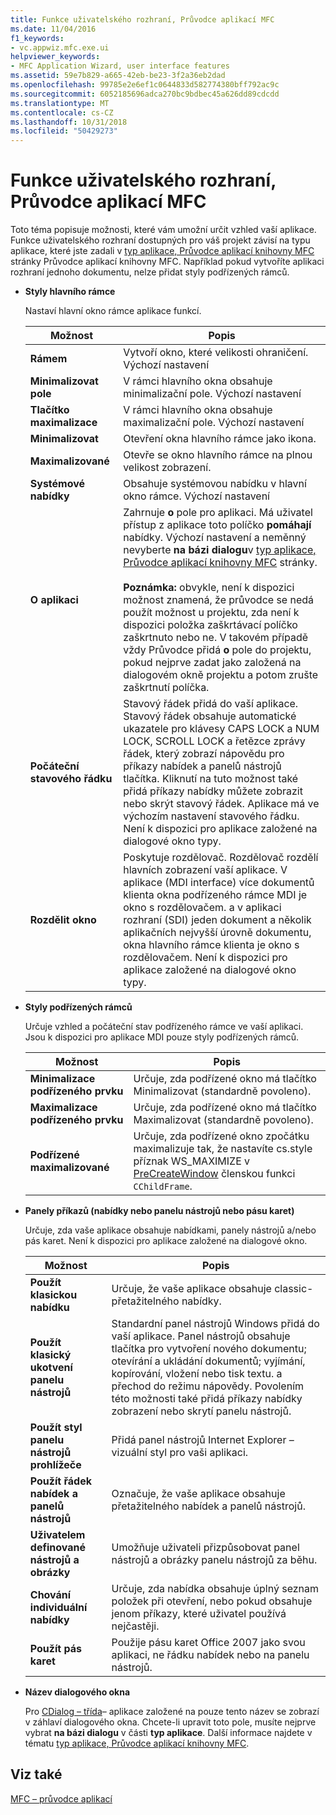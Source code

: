 ```yaml
---
title: Funkce uživatelského rozhraní, Průvodce aplikací MFC
ms.date: 11/04/2016
f1_keywords:
- vc.appwiz.mfc.exe.ui
helpviewer_keywords:
- MFC Application Wizard, user interface features
ms.assetid: 59e7b829-a665-42eb-be23-3f2a36eb2dad
ms.openlocfilehash: 99785e2e6ef1c0644833d582774380bff792ac9c
ms.sourcegitcommit: 6052185696adca270bc9bdbec45a626dd89cdcdd
ms.translationtype: MT
ms.contentlocale: cs-CZ
ms.lasthandoff: 10/31/2018
ms.locfileid: "50429273"
---
```

# <a name="user-interface-features-mfc-application-wizard"></a>Funkce uživatelského rozhraní, Průvodce aplikací MFC

Toto téma popisuje možnosti, které vám umožní určit vzhled vaší aplikace. Funkce uživatelského rozhraní dostupných pro váš projekt závisí na typu aplikace, které jste zadali v [typ aplikace, Průvodce aplikací knihovny MFC](../../mfc/reference/application-type-mfc-application-wizard.md) stránky Průvodce aplikací knihovny MFC. Například pokud vytvoříte aplikaci rozhraní jednoho dokumentu, nelze přidat styly podřízených rámců.

- **Styly hlavního rámce**

   Nastaví hlavní okno rámce aplikace funkcí.

   |Možnost|Popis|
   |------------|-----------------|
   |**Rámem**|Vytvoří okno, které velikosti ohraničení. Výchozí nastavení|
   |**Minimalizovat pole**|V rámci hlavního okna obsahuje minimalizační pole. Výchozí nastavení|
   |**Tlačítko maximalizace**|V rámci hlavního okna obsahuje maximalizační pole. Výchozí nastavení|
   |**Minimalizovat**|Otevření okna hlavního rámce jako ikona.|
   |**Maximalizované**|Otevře se okno hlavního rámce na plnou velikost zobrazení.|
   |**Systémové nabídky**|Obsahuje systémovou nabídku v hlavní okno rámce. Výchozí nastavení|
   |**O aplikaci**|Zahrnuje **o** pole pro aplikaci. Má uživatel přístup z aplikace toto políčko **pomáhají** nabídky. Výchozí nastavení a neměnný nevyberte **na bázi dialogu**v [typ aplikace, Průvodce aplikací knihovny MFC](../../mfc/reference/application-type-mfc-application-wizard.md) stránky.<br /><br /> **Poznámka:** obvykle, není k dispozici možnost znamená, že průvodce se nedá použít možnost u projektu, zda není k dispozici položka zaškrtávací políčko zaškrtnuto nebo ne. V takovém případě vždy Průvodce přidá **o** pole do projektu, pokud nejprve zadat jako založená na dialogovém okně projektu a potom zrušte zaškrtnutí políčka.|
   |**Počáteční stavového řádku**|Stavový řádek přidá do vaší aplikace. Stavový řádek obsahuje automatické ukazatele pro klávesy CAPS LOCK a NUM LOCK, SCROLL LOCK a řetězce zprávy řádek, který zobrazí nápovědu pro příkazy nabídek a panelů nástrojů tlačítka. Kliknutí na tuto možnost také přidá příkazy nabídky můžete zobrazit nebo skrýt stavový řádek. Aplikace má ve výchozím nastavení stavového řádku. Není k dispozici pro aplikace založené na dialogové okno typy.|
   |**Rozdělit okno**|Poskytuje rozdělovač. Rozdělovač rozdělí hlavních zobrazení vaší aplikace. V aplikace (MDI interface) více dokumentů klienta okna podřízeného rámce MDI je okno s rozdělovačem. a v aplikaci rozhraní (SDI) jeden dokument a několik aplikačních nejvyšší úrovně dokumentu, okna hlavního rámce klienta je okno s rozdělovačem. Není k dispozici pro aplikace založené na dialogové okno typy.|

- **Styly podřízených rámců**

   Určuje vzhled a počáteční stav podřízeného rámce ve vaší aplikaci. Jsou k dispozici pro aplikace MDI pouze styly podřízených rámců.

   |Možnost|Popis|
   |------------|-----------------|
   |**Minimalizace podřízeného prvku**|Určuje, zda podřízené okno má tlačítko Minimalizovat (standardně povoleno).|
   |**Maximalizace podřízeného prvku**|Určuje, zda podřízené okno má tlačítko Maximalizovat (standardně povoleno).|
   |**Podřízené maximalizované**|Určuje, zda podřízené okno zpočátku maximalizuje tak, že nastavíte cs.style příznak WS_MAXIMIZE v [PreCreateWindow](../../mfc/reference/cwnd-class.md#precreatewindow) členskou funkci `CChildFrame`.|

- **Panely příkazů (nabídky nebo panelu nástrojů nebo pásu karet)**

   Určuje, zda vaše aplikace obsahuje nabídkami, panely nástrojů a/nebo pás karet. Není k dispozici pro aplikace založené na dialogové okno.

   |Možnost|Popis|
   |------------|-----------------|
   |**Použít klasickou nabídku**|Určuje, že vaše aplikace obsahuje classic-přetažitelného nabídky.|
   |**Použít klasický ukotvení panelu nástrojů**|Standardní panel nástrojů Windows přidá do vaší aplikace. Panel nástrojů obsahuje tlačítka pro vytvoření nového dokumentu; otevírání a ukládání dokumentů; vyjímání, kopírování, vložení nebo tisk textu. a přechod do režimu nápovědy. Povolením této možnosti také přidá příkazy nabídky zobrazení nebo skrytí panelu nástrojů.|
   |**Použít styl panelu nástrojů prohlížeče**|Přidá panel nástrojů Internet Explorer – vizuální styl pro vaši aplikaci.|
   |**Použít řádek nabídek a panelů nástrojů**|Označuje, že vaše aplikace obsahuje přetažitelného nabídek a panelů nástrojů.|
   |**Uživatelem definované nástrojů a obrázky**|Umožňuje uživateli přizpůsobovat panel nástrojů a obrázky panelu nástrojů za běhu.|
   |**Chování individuální nabídky**|Určuje, zda nabídka obsahuje úplný seznam položek při otevření, nebo pokud obsahuje jenom příkazy, které uživatel používá nejčastěji.|
   |**Použít pás karet**|Použije pásu karet Office 2007 jako svou aplikaci, ne řádku nabídek nebo na panelu nástrojů.|

- **Název dialogového okna**

   Pro [CDialog – třída](../../mfc/reference/cdialog-class.md)– aplikace založené na pouze tento název se zobrazí v záhlaví dialogového okna. Chcete-li upravit toto pole, musíte nejprve vybrat **na bázi dialogu** v části **typ aplikace**. Další informace najdete v tématu [typ aplikace, Průvodce aplikací knihovny MFC](../../mfc/reference/application-type-mfc-application-wizard.md).

## <a name="see-also"></a>Viz také

[MFC – průvodce aplikací](../../mfc/reference/mfc-application-wizard.md)

